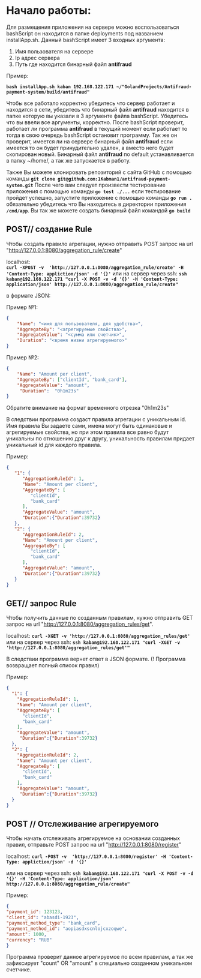 #  Начало работы:
Для размещения приложения на сервере можно воспользоваться bashScript он находится в папке deployments под названием 
installApp.sh. Данный bashScript имеет 3 входных аргумента:
1. Имя пользователя на сервере <name>
2. Ip адрес сервера <ip>
3. Путь где находится бинарный файл **antifraud** <patch> 

Пример:

**`bash installApp.sh kaban 192.168.122.171 ~/"GolandProjects/Antifraud-payment-system/build/antifraud"`**

Чтобы все работало корректно убедитесь что сервер работает и находится в сети, убедитесь что бинарный файл **antifraud**
находится в папке которую вы указали в 3 аргументе файла bashScript. Убедитесь что вы ввели все аргументы, корректно.
После bashScript проверит, работает ли программа **antifraud** в текущий момент если работает то тогда в свою очередь
bashScript остановит программу. Так же он проверит, имеется ли на сервере бинарный файл **antifraud** если имеется то он
будет принудительно удален, а вместо него будет скопирован новый. Бинарный файл **antifraud** по default устанавливается
 в папку ~/home/<UserName>, а так же запускается в работу.


Также Вы можете клонировать репозиторий с сайта GitHub с помощью команды 
**`git clone git@github.com:1Kabman1/antifraud-payment-system.git`**
После чего вам следует произвести тестирование приложения с помощью команды **`go test ./...`** если тестирование
пройдет успешно, запустите приложение с помощью команды **`go run .`** обязательно убедитесь что Вы находитесь в 
директории приложения **`/cmd/app`**. Вы так же можете создать бинарный файл командой **`go build`**

## POST// создание  Rule
Чтобы создать правило агрегации, нужно отправить POST запрос на url "http://127.0.0.1:8080/aggregation_rule/create"
    
   localhost:    
   **`curl -XPOST -v  'http://127.0.0.1:8080/aggregation_rule/create' -H 'Content-Type: appliction/json' -d '{}'`**
   или на сервер через  ssh:
   **`ssh kaban@192.168.122.171 "curl -X POST -v -d '{}' -H 'Content-Type: application/json'
   http://127.0.0.1:8080/aggregation_rule/create"
   `**


в формате JSON:

Пример №1:
```json
{
    "Name": "<имя для пользователя, для удобства>",
    "AggregateBy": "<агрегируемые свойства>",
    "AggregateValue": "<сумма или счетчик>",
    "Duration": "<время жизни агрегируемого>"
}
```
Пример №2:

```json
{
    "Name": "Amount per client",
    "AggregateBy": ["clientId", "bank_card"],
    "AggregateValue": "amount",
     "Duration":  "0h1m23s" 
} 
```

Обратите внимание на формат временного отрезка "0h1m23s"

В следствии программа создаст правила агрегации с уникальным id. Имя правила Вы задаете сами, имена могут быть 
одинаковые и агрегируемые свойства, но при этом правила все равно будут уникальны по отношению друг к другу, 
уникальность правилам придает уникальный id для каждого правила. 

Пример:
```json
{
   "1": {
      "AggregationRuleId": 1,
      "Name": "Amount per client",
      "AggregateBy": [
         "clientId",
         "bank_card"
      ],
      "AggregateValue": "amount",
      "Duration":{"Duration":39732}
   },
   "2": {
      "AggregationRuleId": 2,
      "Name": "Amount per client",
      "AggregateBy": [
         "clientId",
         "bank_card"
      ],
      "AggregateValue": "amount",
      "Duration":{"Duration":39732}
   }
}
```

## GET// запрос Rule 
Чтобы получить данные по созданным правилам, нужно отправить GET запрос на 
url "http://127.0.0.1:8080/aggregation_rules/get".

localhost:
**`curl -XGET -v 'http://127.0.0.1:8080/aggregation_rules/get'`**
или на сервер через  ssh:
**`ssh kaban@192.168.122.171 "curl -XGET -v 'http://127.0.0.1:8080/aggregation_rules/get'"`**

В следствии программа вернет ответ в JSON формате. (! Программа возвращает полный список правил)

Пример:

```json
{
  "1": {
    "AggregationRuleId": 1,
    "Name": "Amount per client",
    "AggregateBy": [
      "clientId",
      "bank_card"
    ],
    "AggregateValue": "amount",
     "Duration":{"Duration":39732}
  },
  "2": {
    "AggregationRuleId": 2,
    "Name": "Amount per client",
    "AggregateBy": [
      "clientId",
      "bank_card"
    ],
    "AggregateValue": "amount",
     "Duration":{"Duration":39732}
  }
}
```

## POST // Отслеживание агрегируемого  

Чтобы начать отслеживать агрегируемое на основании созданных правил, отправьте POST запрос на 
url "http://127.0.0.1:8080/register"

localhost:
**`curl -POST -v  'http://127.0.0.1:8080/register' -H 'Content-Type: appliction/json' -d '{}'`**

или на сервер через  ssh:
**`ssh kaban@192.168.122.171 "curl -X POST -v -d '{}' -H 'Content-Type: application/json'
http://127.0.0.1:8080/aggregation_rule/create"`**


Пример:

```json
{
"payment_id": 123123,
"client_id": "abasdi-1923",
"payment_method_type": "bank_card",
"payment_method_id": "aopiasdxscnlojcxzoqwe",
"amount": 1000,
"currency": "RUB"
}
```

Программа проверит данное агрегируемое по всем правилам, а так же зафиксирует "count" OR "amount" в специально созданном
уникальном счетчике.
 
